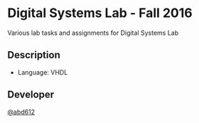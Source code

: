 # Digital Systems Lab - Fall 2016

Various lab tasks and assignments for Digital Systems Lab

## Description

* Language: VHDL

## Developer
 
[@abd612](https://github.com/abd612)